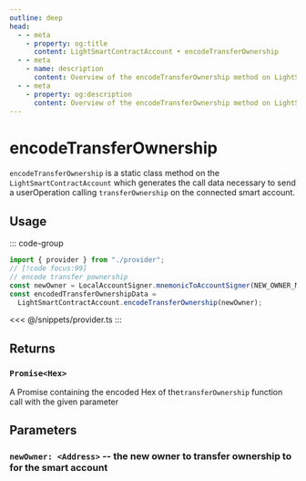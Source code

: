 ```yaml
---
outline: deep
head:
  - - meta
    - property: og:title
      content: LightSmartContractAccount • encodeTransferOwnership
  - - meta
    - name: description
      content: Overview of the encodeTransferOwnership method on LightSmartContractAccount
  - - meta
    - property: og:description
      content: Overview of the encodeTransferOwnership method on LightSmartContractAccount
---
```


# encodeTransferOwnership

`encodeTransferOwnership` is a static class method on the `LightSmartContractAccount` which generates the call data necessary to send a userOperation calling `transferOwnership` on the connected smart account.

## Usage

::: code-group

```ts [example.ts]
import { provider } from "./provider";
// [!code focus:99]
// encode transfer pownership
const newOwner = LocalAccountSigner.mnemonicToAccountSigner(NEW_OWNER_MNEMONIC);
const encodedTransferOwnershipData =
  LightSmartContractAccount.encodeTransferOwnership(newOwner);
```

<<< @/snippets/provider.ts
:::

## Returns

### `Promise<Hex>`

A Promise containing the encoded Hex of the`transferOwnership` function call with the given parameter

## Parameters

### `newOwner: <Address>` -- the new owner to transfer ownership to for the smart account
